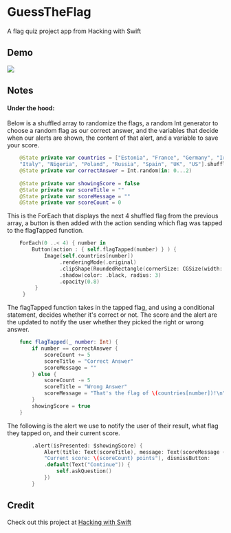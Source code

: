 # GuessTheFlag
A flag quiz project app from Hacking with Swift

## Demo
<img src="https://dendev.net/Demos/GuessTheFlag.gif"/>

## Notes
#### Under the hood:
Below is a shuffled array to randomize the flags, a random Int generator to choose a random flag as our correct answer, 
and the variables that decide when our alerts are shown, the content of that alert, and a variable to save your score.
```swift
    @State private var countries = ["Estonia", "France", "Germany", "Ireland",
    "Italy", "Nigeria", "Poland", "Russia", "Spain", "UK", "US"].shuffled()
    @State private var correctAnswer = Int.random(in: 0...2)
    
    @State private var showingScore = false
    @State private var scoreTitle = ""
    @State private var scoreMessage = ""
    @State private var scoreCount = 0

```

This is the ForEach that displays the next 4 shuffled flag from the previous array, a button is then added with the action 
sending which flag was tapped to the flagTapped function.
```swift
    ForEach(0 ..< 4) { number in
        Button(action : { self.flagTapped(number) } ) {
            Image(self.countries[number])
                 .renderingMode(.original)
                 .clipShape(RoundedRectangle(cornerSize: CGSize(width: 20, height: 10)))
                 .shadow(color: .black, radius: 3)
                 .opacity(0.8)
         }
     }
```

The flagTapped function takes in the tapped flag, and using a conditional statement, decides whether it's correct or not. 
The score and the alert are the updated to notify the user whether they picked the right or wrong answer.
```swift
    func flagTapped(_ number: Int) {
        if number == correctAnswer {
            scoreCount += 5
            scoreTitle = "Correct Answer"
            scoreMessage = ""
        } else {
            scoreCount -= 5
            scoreTitle = "Wrong Answer"
            scoreMessage = "That's the flag of \(countries[number])!\n"
        }
        showingScore = true
    }
```

The following is the alert we use to notify the user of their result, what flag they tapped on, and their current score.
```swift
        .alert(isPresented: $showingScore) {
            Alert(title: Text(scoreTitle), message: Text(scoreMessage + 
            "Current score: \(scoreCount) points"), dismissButton: 
            .default(Text("Continue")) {
                self.askQuestion()
            })
        }
```

## Credit
Check out this project at [Hacking with Swift](https://www.hackingwithswift.com/100/swiftui)
